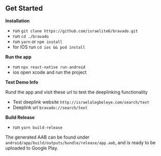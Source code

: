 ## Get Started

**Installation**

- run `git clone https://github.com/israelite6/bravado.git`
- run `cd ./bravado`
- run `yarn` or `npm install`
- for IOS run  `cd ios && pod install`

**Run the app**

- run `npx react-native run-android`
- ios open xcode and run the project

**Test Demo Info**

Rund the app and visit these url to test the deeplinking functionality

- Test deeplink website `http://israelalegbeleye.com/search/text`
- Deeplink url `bravado://search/text`

**Build Release**

- run `yarn build-release`

The generated AAB can be found under `android/app/build/outputs/bundle/release/app.aab`, and is ready to be uploaded to Google Play.